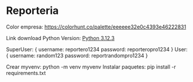 # Reporteria

Color empresa: https://colorhunt.co/palette/eeeeee32e0c4393e46222831

Link download Python Version: [Python 3.12.3](https://www.python.org/downloads/release/python-3123/)

SuperUser:
{
    username: reportero1234
    password: reporteropro1234
}
User:
{
    username: random123
    password: reportrandompro1234
}

Crear myvenv: python -m venv myvenv
Instalar paquetes: pip install -r requirements.txt